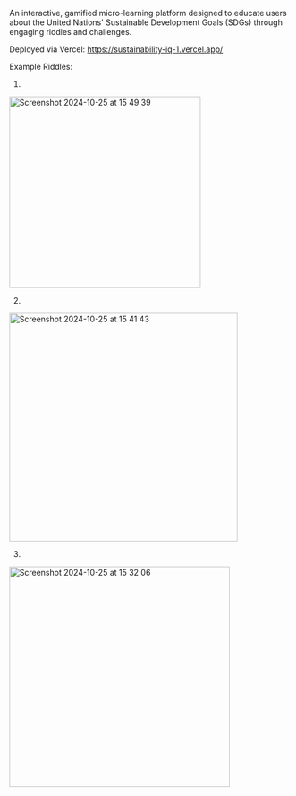 An interactive, gamified micro-learning platform designed to educate users about the United Nations' Sustainable Development Goals (SDGs) through engaging riddles and challenges. 

Deployed via Vercel:
https://sustainability-iq-1.vercel.app/

Example Riddles:

1.
<img width="342" alt="Screenshot 2024-10-25 at 15 49 39" src="https://github.com/user-attachments/assets/71b3b2af-9292-496f-b688-ee909d8e8e09">


2. 
<img width="408" alt="Screenshot 2024-10-25 at 15 41 43" src="https://github.com/user-attachments/assets/a975dde7-ecbf-4847-90c1-ef47847f0e0b">

3. 
<img width="394" alt="Screenshot 2024-10-25 at 15 32 06" src="https://github.com/user-attachments/assets/a95b3d37-0086-472c-aa69-ea70a6c09958">
